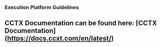### Execution Platform Guidelines
## CCTX Documentation can be found here: [CCTX Documentation] (https://docs.ccxt.com/en/latest/)

